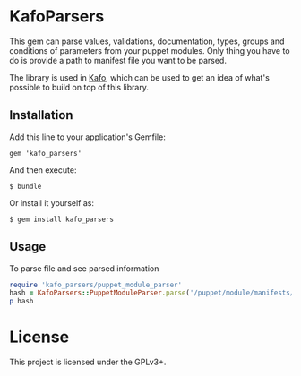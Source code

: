 # KafoParsers

This gem can parse values, validations, documentation, types, groups and
conditions of parameters from your puppet modules. Only thing you have
to do is provide a path to manifest file you want to be parsed.

The library is used in [Kafo](https://github.com/theforeman/kafo), which can 
be used to get an idea of what's possible to build on top of this library.

## Installation

Add this line to your application's Gemfile:

    gem 'kafo_parsers'

And then execute:

    $ bundle

Or install it yourself as:

    $ gem install kafo_parsers

## Usage

To parse file and see parsed information
```ruby
require 'kafo_parsers/puppet_module_parser'
hash = KafoParsers::PuppetModuleParser.parse('/puppet/module/manifests/init.pp')
p hash
```

# License

This project is licensed under the GPLv3+.
